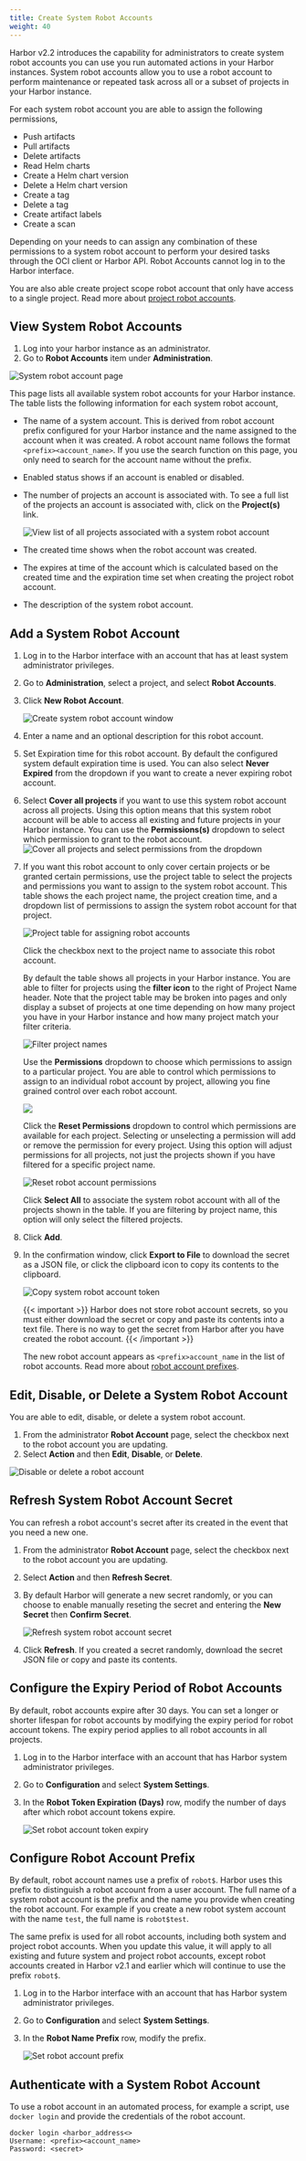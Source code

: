 ```yaml
---
title: Create System Robot Accounts
weight: 40
---
```


Harbor v2.2 introduces the capability for administrators to create system robot accounts you can use you run automated actions in your Harbor instances. System robot accounts allow you to use a robot account to perform maintenance or repeated task across all or a subset of projects in your Harbor instance.

For each system robot account you are able to assign the following permissions,

* Push artifacts
* Pull artifacts
* Delete artifacts
* Read Helm charts
* Create a Helm chart version
* Delete a Helm chart version
* Create a tag
* Delete a tag
* Create artifact labels
* Create a scan

Depending on your needs to can assign any combination of these permissions to a system robot account to perform your desired tasks through the OCI client or Harbor API. Robot Accounts cannot log in to the Harbor interface.

You are also able create project scope robot account that only have access to a single project. Read more about [project robot accounts](../../working-with-projects/project-configuration/create-robot-accounts/).

## View System Robot Accounts

1. Log into your harbor instance as an administrator.
1. Go to **Robot Accounts** item under **Administration**.

![System robot account page](../../img/system-robot-account-page.png)

This page lists all available system robot accounts for your Harbor instance. The table lists the following information for each system robot account,

* The name of a system account. This is derived from robot account prefix configured for your Harbor instance and the name assigned to the account when it was created. A robot account name follows the format `<prefix><account_name>`. If you use the search function on this page, you only need to search for the account name without the prefix.
* Enabled status shows if an account is enabled or disabled.
* The number of projects an account is associated with. To see a full list of the projects an account is associated with, click on the **Project(s)** link.

    ![View list of all projects associated with a system robot account](../../img/list-robot-account-projects.png)

* The created time shows when the robot account was created.
* The expires at time of the account which is calculated based on the created time and the expiration time set when creating the project robot account.
* The description of the system robot account.


## Add a System Robot Account

1. Log in to the Harbor interface with an account that has at least system administrator privileges.
1. Go to **Administration**, select a project, and select **Robot Accounts**.
1. Click **New Robot Account**.

    ![Create system robot account window](../../img/create-system-robot-account.png)

1. Enter a name and an optional description for this robot account.
1. Set Expiration time for this robot account. By default the configured system default expiration time is used. You can also select **Never Expired** from the dropdown if you want to create a never expiring robot account.
1. Select **Cover all projects** if you want to use this system robot account across all projects. Using this option means that this system robot account will be able to access all existing and future projects in your Harbor instance. You can use the **Permissions(s)** dropdown to select which permission to grant to the robot account.   
    ![Cover all projects and select permissions from the dropdown](../../img/cover-all-projeects-robot-account.png)
1. If you want this robot account to only cover certain projects or be granted certain permissions, use the project table to select the projects and permissions you want to assign to the system robot account. This table shows the each project name, the project creation time, and a dropdown list of permissions to assign the system robot account for that project.

    ![Project table for assigning robot accounts](../../img/project-table-robot-account.png)

    Click the checkbox next to the project name to associate this robot account.

    By default the table shows all projects in your Harbor instance. You are able to filter for projects using the **filter icon** to the right of Project Name header. Note that the project table may be broken into pages and only display a subset of projects at one time depending on how many project you have in your Harbor instance and how many project match your filter criteria.

      ![Filter project names](../../img/robot-account-filter-project-name.png)

    Use the **Permissions** dropdown to choose which permissions to assign to a particular project. You are able to control which permissions to assign to an individual robot account by project, allowing you fine grained control over each robot account.

    ![](../../img/set-robot-account-permissions.png)

    Click the **Reset Permissions** dropdown to control which permissions are available for each project. Selecting or unselecting a permission will add or remove the permission for every project. Using this option will adjust permissions for all projects, not just the projects shown if you have filtered for a specific project name.

    ![Reset robot account permissions](../../img/reset-robot-account-permissions.png)

    Click **Select All** to associate the system robot account with all of the projects shown in the table. If you are filtering by project name, this option will only select the filtered projects.


1. Click **Add**.

1. In the confirmation window, click **Export to File** to download the secret as a JSON file, or click the clipboard icon to copy its contents to the clipboard.

   ![Copy system robot account token](../../img/copy-system-robot-account-token.png)

   {{< important >}}
   Harbor does not store robot account secrets, so you must either download the secret or copy and paste its contents into a text file. There is no way to get the secret from Harbor after you have created the robot account.
   {{< /important >}}

   The new robot account appears as `<prefix>account_name` in the list of robot accounts. Read more about [robot account prefixes](#configure-robot-account-prefix).

## Edit, Disable, or Delete a System Robot Account

You are able to edit, disable, or delete a system robot account.

1. From the administrator **Robot Account** page, select the checkbox next to the robot account you are updating.
1. Select **Action** and then **Edit**, **Disable**, or **Delete**.

  ![Disable or delete a robot account](../../img/disable-delete-system-robot-account.png)

## Refresh System Robot Account Secret

You can refresh a robot account's secret after its created in the event that you need a new one.

1. From the administrator **Robot Account** page, select the checkbox next to the robot account you are updating.
1. Select **Action** and then **Refresh Secret**.
1. By default Harbor will generate a new secret randomly, or you can choose to enable manually reseting the secret and entering the **New Secret** then **Confirm Secret**.

    ![Refresh system robot account secret](../../img/refresh-robot-account-token.png)

1. Click **Refresh**. If you created a secret randomly, download the secret JSON file or copy and paste its contents.

## Configure the Expiry Period of Robot Accounts

By default, robot accounts expire after 30 days. You can set a longer or shorter lifespan for robot accounts by modifying the expiry period for robot account tokens. The expiry period applies to all robot accounts in all projects.

1. Log in to the Harbor interface with an account that has Harbor system administrator privileges.
1. Go to **Configuration** and select **System Settings**.
1. In the **Robot Token Expiration (Days)** row, modify the number of days after which robot account tokens expire.

    ![Set robot account token expiry](../../img/set-robot-account-token-duration.png)

## Configure Robot Account Prefix

By default, robot account names use a prefix of `robot$`. Harbor uses this prefix to distinguish a robot account from a user account. The full name of a system robot account is the prefix and the name you provide when creating the robot account. For example if you create a new robot system account with the name `test`, the full name is  `robot$test`.

The same prefix is used for all robot accounts, including both system and project robot accounts. When you update this value, it will apply to all existing and future system and project robot accounts, except robot accounts created in Harbor v2.1 and earlier which will continue to use the prefix `robot$`.

1. Log in to the Harbor interface with an account that has Harbor system administrator privileges.
1. Go to **Configuration** and select **System Settings**.
1. In the **Robot Name Prefix** row, modify the prefix.

    ![Set robot account prefix](../../img/set-robot-prefix.png)

## Authenticate with a System Robot Account

To use a robot account in an automated process, for example a script, use `docker login` and provide the credentials of the robot account.

```
docker login <harbor_address<>
Username: <prefix><account_name>
Password: <secret>
```
